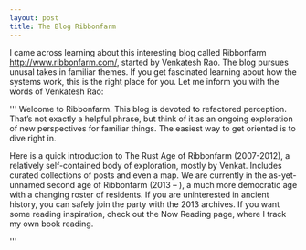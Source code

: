 ```yaml
---
layout: post
title: The Blog Ribbonfarm
---
```


I came across learning about this interesting blog called Ribbonfarm <http://www.ribbonfarm.com/>, started by Venkatesh Rao. The blog pursues unusal takes in familiar themes. If you get fascinated learning about how the systems work, this is the right place for you. Let me inform you with the words of Venkatesh Rao: 

'''
Welcome to Ribbonfarm. This blog is devoted to refactored perception. That’s not exactly a helpful phrase, but think of it as an ongoing exploration of new perspectives for familiar things. The easiest way to get oriented is to dive right in.

Here is a quick introduction to The Rust Age of Ribbonfarm (2007-2012), a relatively self-contained body of exploration, mostly by Venkat. Includes curated collections of posts and even a map.
We are currently in the as-yet-unnamed second age of Ribbonfarm (2013 – ), a much more democratic age with a changing roster of residents. If you are uninterested in ancient history, you can safely join the party with the 2013 archives.
If you want some reading inspiration, check out the Now Reading page, where I track my own book reading.
 
'''




